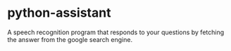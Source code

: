 # python-assistant
A speech recognition program that responds to your questions by fetching the answer from the google search engine. 

